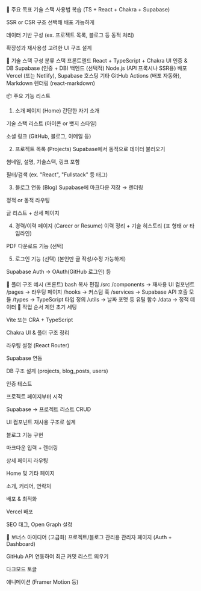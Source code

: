 🎯 주요 목표
기술 스택 사용법 복습 (TS + React + Chakra + Supabase)

SSR or CSR 구조 선택해 배포 가능하게

데이터 기반 구성 (ex. 프로젝트 목록, 블로그 등 동적 처리)

확장성과 재사용성 고려한 UI 구조 설계

🔧 기술 스택 구성
분류	스택
프론트엔드	React + TypeScript + Chakra UI
인증 & DB	Supabase (인증 + DB)
백엔드 (선택적)	Node.js (API 프록시나 SSR용)
배포	Vercel (또는 Netlify), Supabase 호스팅
기타	GitHub Actions (배포 자동화), Markdown 렌더링 (react-markdown)

📦 주요 기능 리스트
1. 소개 페이지 (Home)
간단한 자기 소개

기술 스택 리스트 (아이콘 or 뱃지 스타일)

소셜 링크 (GitHub, 블로그, 이메일 등)

2. 프로젝트 목록 (Projects)
Supabase에서 동적으로 데이터 불러오기

썸네일, 설명, 기술스택, 링크 포함

필터/검색 (ex. "React", "Fullstack" 등 태그)

3. 블로그 연동 (Blog)
Supabase에 마크다운 저장 → 렌더링

정적 or 동적 라우팅

글 리스트 + 상세 페이지

4. 경력/이력 페이지 (Career or Resume)
이력 정리 + 기술 히스토리 (표 형태 or 타임라인)

PDF 다운로드 기능 (선택)

5. 로그인 기능 (선택)
(본인만 글 작성/수정 가능하게)

Supabase Auth → OAuth(GitHub 로그인) 등

🧱 폴더 구조 예시 (프론트)
bash
복사
편집
/src
  /components      → 재사용 UI 컴포넌트
  /pages           → 라우팅 페이지
  /hooks           → 커스텀 훅
  /services        → Supabase API 호출 모듈
  /types           → TypeScript 타입 정의
  /utils           → 날짜 포맷 등 유틸 함수
  /data            → 정적 데이터
📆 작업 순서 제안
초기 세팅

Vite 또는 CRA + TypeScript

Chakra UI & 폴더 구조 정리

라우팅 설정 (React Router)

Supabase 연동

DB 구조 설계 (projects, blog_posts, users)

인증 테스트

프로젝트 페이지부터 시작

Supabase → 프로젝트 리스트 CRUD

UI 컴포넌트 재사용 구조로 설계

블로그 기능 구현

마크다운 입력 + 렌더링

상세 페이지 라우팅

Home 및 기타 페이지

소개, 커리어, 연락처

배포 & 최적화

Vercel 배포

SEO 태그, Open Graph 설정

🧠 보너스 아이디어 (고급화)
프로젝트/블로그 관리용 관리자 페이지 (Auth + Dashboard)

GitHub API 연동하여 최근 커밋 리스트 띄우기

다크모드 토글

애니메이션 (Framer Motion 등)
